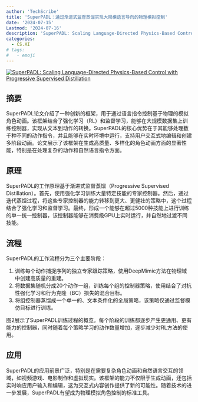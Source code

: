 ```yaml
---
author: 'TechScribe'
title: 'SuperPADL：通过渐进式监督蒸馏实现大规模语言导向的物理模拟控制'
date: '2024-07-15'
Lastmod: '2024-07-16'
description: 'SuperPADL: Scaling Language-Directed Physics-Based Control with Progressive Supervised Distillation'
categories:
  - CS.AI
# tags:
#   - emoji
---
```


[![SuperPADL: Scaling Language-Directed Physics-Based Control with Progressive Supervised Distillation](https://arxiv-research-1301205113.cos.ap-guangzhou.myqcloud.com/images/2407.10481v1.pdf_0.jpg)](https://arxiv.org/abs/2407.10481v1)

## 摘要

SuperPADL论文介绍了一种创新的框架，用于通过语言指令控制基于物理的模拟角色动画。该框架结合了强化学习（RL）和监督学习，能够在大规模数据集上训练控制器，实现从文本到动作的转换。SuperPADL的核心优势在于其能够处理数千种不同的动作指令，并且能够在实时环境中运行，支持用户交互式地编辑和创建多阶段动画。论文展示了该框架在生成高质量、多样化的角色动画方面的显著性能，特别是在处理复杂的动作和自然语言指令方面。<!--more-->

## 原理

SuperPADL的工作原理基于渐进式监督蒸馏（Progressive Supervised Distillation）。首先，使用强化学习训练大量特定技能的专家控制器。然后，通过迭代蒸馏过程，将这些专家控制器的能力转移到更大、更健壮的策略中，这个过程结合了强化学习和监督学习。最终，形成一个能够在超过5000种技能上进行训练的单一统一控制器，该控制器能够在消费级GPU上实时运行，并自然地过渡不同技能。

## 流程

SuperPADL的工作流程分为三个主要阶段：
1. 训练每个动作捕捉序列的独立专家跟踪策略，使用DeepMimic方法在物理域中创建高质量的重建。
2. 将数据集随机分成20个动作一组，训练每个组的控制器策略，使用结合了对抗性强化学习和行为克隆（BC）损失的混合目标。
3. 将组控制器蒸馏成一个单一的、文本条件化的全局策略，该策略仅通过监督模仿目标进行训练。

图2展示了SuperPADL训练过程的概览。每个阶段的训练都逐步产生更通用、更有能力的控制器，同时随着每个策略学习的动作数量增加，逐步减少对RL方法的使用。

## 应用

SuperPADL的应用前景广泛，特别是在需要复杂角色动画和自然语言交互的领域，如视频游戏、电影制作和虚拟现实。该框架的能力不仅限于生成动画，还包括实时响应用户输入和编辑，这为交互式内容创作提供了新的可能性。随着技术的进一步发展，SuperPADL有望成为物理模拟角色控制的标准工具。
